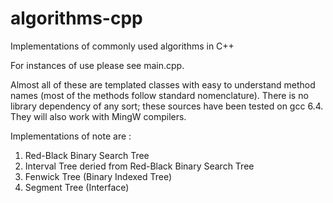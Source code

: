 # algorithms-cpp
Implementations of commonly used algorithms in C++

For instances of use please see main.cpp. 

Almost all of these are templated classes with easy to understand method names (most of the methods follow standard nomenclature). There is no library dependency of any sort; these sources have been tested on gcc 6.4. They will also work with MingW compilers.

Implementations of note are :

1. Red-Black Binary Search Tree
2. Interval Tree deried from Red-Black Binary Search Tree
3. Fenwick Tree (Binary Indexed Tree)
4. Segment Tree (Interface)
